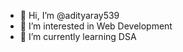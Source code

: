 - 👋 Hi, I’m @adityaray539
- 👀 I’m interested in Web Development
- 🌱 I’m currently learning DSA

<!---
adityaray539/adityaray539 is a ✨ special ✨ repository because its `README.md` (this file) appears on your GitHub profile.
You can click the Preview link to take a look at your changes.
--->
